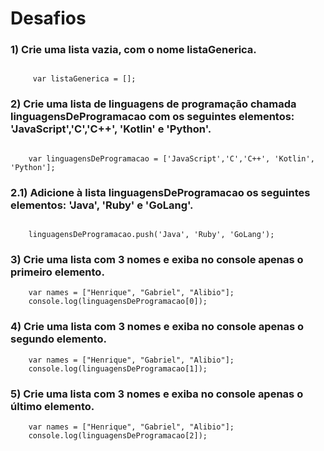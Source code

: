 # Desafios

### 1) Crie uma lista vazia, com o nome listaGenerica.

```JS

     var listaGenerica = [];

```

### 2)  Crie uma lista de linguagens de programação chamada linguagensDeProgramacao com os seguintes elementos: 'JavaScript','C','C++', 'Kotlin' e 'Python'.

```JS

    var linguagensDeProgramacao = ['JavaScript','C','C++', 'Kotlin', 'Python'];

```

### 2.1)  Adicione à lista linguagensDeProgramacao os seguintes elementos: 'Java', 'Ruby' e 'GoLang'.

```JS

    linguagensDeProgramacao.push('Java', 'Ruby', 'GoLang');

```

### 3)      Crie uma lista com 3 nomes e exiba no console apenas o primeiro elemento.
   
```JS
    var names = ["Henrique", "Gabriel", "Alibio"];
    console.log(linguagensDeProgramacao[0]);

```

### 4)   Crie uma lista com 3 nomes e exiba no console apenas o segundo elemento.
```JS
    var names = ["Henrique", "Gabriel", "Alibio"];
    console.log(linguagensDeProgramacao[1]);
```

### 5)  Crie uma lista com 3 nomes e exiba no console apenas o último elemento.

```JS
    var names = ["Henrique", "Gabriel", "Alibio"];
    console.log(linguagensDeProgramacao[2]);
```
